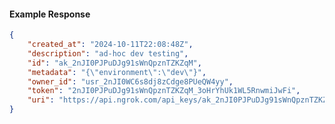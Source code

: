 <!-- Code generated for API Clients. DO NOT EDIT. -->

#### Example Response

```json
{
	"created_at": "2024-10-11T22:08:48Z",
	"description": "ad-hoc dev testing",
	"id": "ak_2nJI0PJPuDJg91sWnQpznTZKZqM",
	"metadata": "{\"environment\":\"dev\"}",
	"owner_id": "usr_2nJI0WC6s8dj8zCdge8PUeQW4yy",
	"token": "2nJI0PJPuDJg91sWnQpznTZKZqM_3oHrYhUk1WL5RnwmiJwFi",
	"uri": "https://api.ngrok.com/api_keys/ak_2nJI0PJPuDJg91sWnQpznTZKZqM"
}
```
